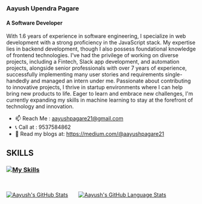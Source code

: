 ### Aayush Upendra Pagare
#### A Software Developer

With 1.6 years of experience in software engineering, I specialize in web development with a strong proficiency in the JavaScript stack. My expertise lies in backend development, though I also possess foundational knowledge of frontend technologies. I've had the privilege of working on diverse projects, including a Fintech, Slack app development, and automation projects, alongside senior professionals with over 7 years of experience, successfully implementing many user stories and requirements single-handedly and managed an intern under me. Passionate about contributing to innovative projects, I thrive in startup environments where I can help bring new products to life. Eager to learn and embrace new challenges, I'm currently expanding my skills in machine learning to stay at the forefront of technology and innovation.

- 📫 Reach Me : aayushpagare21@gmail.com
- 📞 Call at : 9537584862
- 📖 Read my blogs at: https://medium.com/@aayushpagare21

## SKILLS
### [![My Skills](https://skillicons.dev/icons?i=ts,js,nest,express,react,postgres,mongodb,jest,prisma,docker,snowflake,dbt)](https://skillicons.dev)

&nbsp; 
&nbsp; 

 [![Aayush's GitHub Stats](https://github-readme-stats.vercel.app/api/?username=aayushpagare21-compcoder&count_private=true&theme=tokyonight&showicons=true)]() &nbsp; &nbsp; &nbsp;
[![Aayush's GitHub Language Stats](https://github-readme-stats.vercel.app/api/top-langs/?username=aayushpagare21-compcoder&langs_count=5&theme=tokyonight)]()





